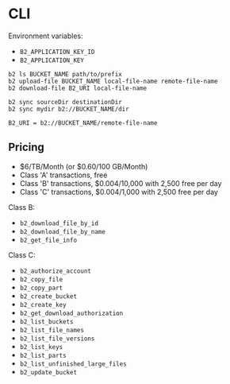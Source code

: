 # CLI

Environment variables:

- `B2_APPLICATION_KEY_ID`
- `B2_APPLICATION_KEY`

```
b2 ls BUCKET_NAME path/to/prefix
b2 upload-file BUCKET_NAME local-file-name remote-file-name
b2 download-file B2_URI local-file-name

b2 sync sourceDir destinationDir
b2 sync mydir b2://BUCKET_NAME/dir

B2_URI = b2://BUCKET_NAME/remote-file-name
```

## Pricing

- $6/TB/Month (or $0.60/100 GB/Month)
- Class 'A' transactions, free
- Class 'B' transactions, $0.004/10,000 with 2,500 free per day
- Class 'C' transactions, $0.004/1,000 with 2,500 free per day

Class B:

- `b2_download_file_by_id`
- `b2_download_file_by_name`
- `b2_get_file_info`

Class C:

- `b2_authorize_account`
- `b2_copy_file`
- `b2_copy_part`
- `b2_create_bucket`
- `b2_create_key`
- `b2_get_download_authorization`
- `b2_list_buckets`
- `b2_list_file_names`
- `b2_list_file_versions`
- `b2_list_keys`
- `b2_list_parts`
- `b2_list_unfinished_large_files`
- `b2_update_bucket`

